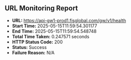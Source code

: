 ## URL Monitoring Report

- **URL:** https://api-gw1-prod1.fisglobal.com/gw/v1/health
- **Start Time:** 2025-05-15T11:59:54.301177
- **End Time:** 2025-05-15T11:59:54.548748
- **Total Time Taken:** 0.247571 seconds
- **HTTP Status Code:** 200
- **Status:** Success
- **Failure Reason:** N/A
